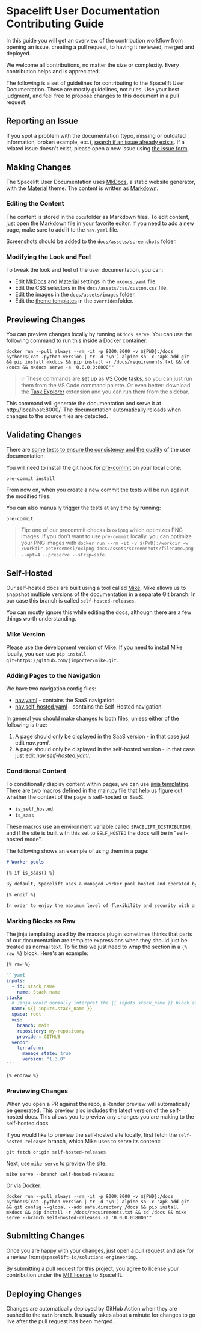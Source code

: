 # Spacelift User Documentation Contributing Guide

In this guide you will get an overview of the contribution workflow from opening an issue, creating a pull request, to having it reviewed, merged and deployed.

We welcome all contributions, no matter the size or complexity. Every contribution helps and is appreciated.

The following is a set of guidelines for contributing to the Spacelift User Documentation. These are mostly guidelines, not rules. Use your best judgment, and feel free to propose changes to this document in a pull request.

## Reporting an Issue

If you spot a problem with the documentation (typo, missing or outdated information, broken example, etc.), [search if an issue already exists](https://github.com/spacelift-io/user-documentation/issues). If a related issue doesn't exist, please open a new issue using [the issue form](https://github.com/spacelift-io/user-documentation/issues/new).

## Making Changes

The Spacelift User Documentation uses [MkDocs](https://www.mkdocs.org/), a static website generator, with the [Material](https://squidfunk.github.io/mkdocs-material/) theme. The content is written as [Markdown](https://www.markdownguide.org/).

### Editing the Content

The content is stored in the `docs`folder as Markdown files. To edit content, just open the Markdown file in your favorite editor. If you need to add a new page, make sure to add it to the `nav.yaml` file.

Screenshots should be added to the `docs/assets/screenshots` folder.

### Modifying the Look and Feel

To tweak the look and feel of the user documentation, you can:

- Edit [MkDocs](https://www.mkdocs.org/user-guide/configuration/) and [Material](https://squidfunk.github.io/mkdocs-material/setup/changing-the-colors/) settings in the `mkdocs.yaml` file.
- Edit the CSS selectors in the `docs/assets/css/custom.css` file.
- Edit the images in the `docs/assets/images` folder.
- Edit the [theme templates](https://squidfunk.github.io/mkdocs-material/customization/#extending-the-theme) in the `overrides`folder.

## Previewing Changes

You can preview changes locally by running `mkdocs serve`. You can use the following command to run this inside a Docker container:

```shell
docker run --pull always --rm -it -p 8000:8000 -v ${PWD}:/docs python:$(cat .python-version | tr -d '\n')-alpine sh -c "apk add git && pip install mkdocs && pip install -r /docs/requirements.txt && cd /docs && mkdocs serve -a '0.0.0.0:8000'"
```

> 💡 These commands are [set up](.vscode/tasks.json) as [VS Code tasks](https://code.visualstudio.com/docs/editor/tasks), so you can just run them from the VS Code command palette. Or even better: download the [Task Explorer](https://marketplace.visualstudio.com/items?itemName=spmeesseman.vscode-taskexplorer) extension and you can run them from the sidebar.

<!-- markdownlint-disable-next-line MD034 -->
This command will generate the documentation and serve it at http://localhost:8000/. The documentation automatically reloads when changes to the source files are detected.

## Validating Changes

There are [some tests to ensure the consistency and the quality](https://github.com/spacelift-io/user-documentation/blob/main/.pre-commit-config.yaml) of the user documentation.

You will need to install the git hook for [pre-commit](https://pre-commit.com/) on your local clone:

```shell
pre-commit install
```

From now on, when you create a new commit the tests will be run against the modified files.

You can also manually trigger the tests at any time by running:

```shell
pre-commit
```

> Tip: one of our precommit checks is `oxipng` which optimizes PNG images. If you don't want to use `pre-commit` locally, you can optimize your PNG images with `docker run --rm -it -v $(PWD):/workdir -w /workdir peterdemesl/oxipng docs/assets/screenshots/filename.png --opt=4 --preserve --strip=safe`.

## Self-Hosted

Our self-hosted docs are built using a tool called [Mike](https://github.com/jimporter/mike). Mike allows us to snapshot multiple versions of the documentation in a separate Git branch. In our case this branch is called `self-hosted-releases`.

You can mostly ignore this while editing the docs, although there are a few things worth understanding.

### Mike Version

Please use the development version of Mike. If you need to install Mike locally, you can use `pip install git+https://github.com/jimporter/mike.git`.

### Adding Pages to the Navigation

We have two navigation config files:

- [nav.yaml](nav.yaml) - contains the SaaS navigation.
- [nav.self-hosted.yaml](nav.self-hosted.yaml) - contains the Self-Hosted navigation.

In general you should make changes to both files, unless either of the following is true:

1. A page should only be displayed in the SaaS version - in that case just edit _nav.yaml_.
2. A page should only be displayed in the self-hosted version - in that case just edit _nav.self-hosted.yaml_.

### Conditional Content

To conditionally display content within pages, we can use [jinja templating](https://jinja.palletsprojects.com/en/3.1.x/templates). There are two macros defined in the [main.py](main.py) file that help us figure out whether the context of the page is self-hosted or SaaS:

- `is_self_hosted`
- `is_saas`

These macros use an environment variable called `SPACELIFT_DISTRIBUTION`, and if the site is built with this set to `SELF_HOSTED` the docs will be in "self-hosted mode".

The following shows an example of using them in a page:

```markdown
# Worker pools

{% if is_saas() %}

By default, Spacelift uses a managed worker pool hosted and operated by us. This is very convenient, but often you may have special requirements regarding infrastructure, security or compliance, which aren't served by the public worker pool. This is why Spacelift also supports private worker pools, which you can use to host the workers which execute Spacelift workflows on your end.

{% endif %}

In order to enjoy the maximum level of flexibility and security with a private worker pool, temporary run state is encrypted end-to-end, so only the workers in your worker pool can look inside it. We use asymmetric encryption to achieve this and only you ever have access to the private key.
```

### Marking Blocks as Raw

The jinja templating used by the macros plugin sometimes thinks that parts of our documentation are template expressions when they should just be treated as normal text. To fix this we just need to wrap the section in a `{% raw %}` block. Here's an example:

````markdown
{% raw %}

```yaml
inputs:
  - id: stack_name
    name: Stack name
stack:
  # Jinja would normally interpret the {{ inputs.stack_name }} block as a template.
  name: ${{ inputs.stack_name }}
  space: root
  vcs:
    branch: main
    repository: my-repository
    provider: GITHUB
  vendor:
    terraform:
      manage_state: true
      version: "1.3.0"
```

{% endraw %}
````

### Previewing Changes

When you open a PR against the repo, a Render preview will automatically be generated. This preview also includes the latest version of the self-hosted docs. This allows you to preview any changes you are making to the self-hosted docs.

If you would like to preview the self-hosted site locally, first fetch the `self-hosted-releases` branch, which Mike uses to serve its content:

```shell
git fetch origin self-hosted-releases
```

Next, use `mike serve` to preview the site:

```shell
mike serve --branch self-hosted-releases
```

Or via Docker:

```shell
docker run --pull always --rm -it -p 8000:8000 -v ${PWD}:/docs python:$(cat .python-version | tr -d '\n')-alpine sh -c "apk add git && git config --global --add safe.directory /docs && pip install mkdocs && pip install -r /docs/requirements.txt && cd /docs && mike serve --branch self-hosted-releases -a '0.0.0.0:8000'"
```

## Submitting Changes

Once you are happy with your changes, just open a pull request and ask for a review from `@spacelift-io/solutions-engineering`.

By submitting a pull request for this project, you agree to license your contribution under the [MIT license](./LICENSE) to Spacelift.

## Deploying Changes

Changes are automatically deployed by GitHub Action when they are pushed to the `main` branch. It usually takes about a minute for changes to go live after the pull request has been merged.
